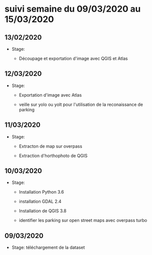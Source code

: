 # suivi semaine du 09/03/2020 au 15/03/2020

## 13/02/2020

* Stage:

  * Découpage et exportation d'image avec QGIS et Atlas

## 12/03/2020

* Stage:

  * Exportation d'image avec Atlas

  * veille sur yolo ou yolt pour l'utilisation de la reconaissance de parking 

## 11/03/2020

* Stage:

  * Extracton de map sur overpass

  * Extraction d'horthophoto de QGIS

## 10/03/2020

* Stage: 

  * Installation Python 3.6

  * installation GDAL 2.4  

  * Installation de QGIS 3.8

  * identifier les parking sur open street maps avec overpass turbo

## 09/03/2020

* Stage: téléchargement de la dataset
